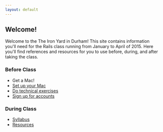 ```yaml
---
layout: default
---
```


## Welcome!

Welcome to the The Iron Yard in Durham!  This site contains information you'll
need for the Rails class running from January to April of 2015.  Here you'll
find references and resources for you to use before, during, and after taking
the class.

### Before Class

* Get a Mac!
* [Set up your Mac](/prework/setup.html)
* [Do technical exercises](/prework/exercises.html)
* [Sign up for accounts](/prework/accounts.html)

### During Class

* [Syllabus](/syllabus/)
* [Resources](/resources/)
